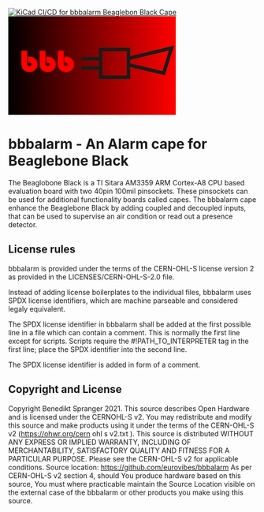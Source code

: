 <!-- SPDX-FileCopyrightText: 2021 Benedikt Spranger <b.spranger@linutronix.de> -->
<!-- SPDX-License-Identifier: CERN-OHL-S-2.0 -->

[![KiCad CI/CD for bbbalarm Beaglebon Black Cape](https://github.com/eurovibes/bbbalarm/actions/workflows/main.yml/badge.svg)](https://github.com/eurovibes/bbbalarm/actions/workflows/main.yml)
![bbbalarm logo](https://github.com/eurovibes/bbbalarm/raw/master/images/bbbalarm.png "bbbalarm logo")

# bbbalarm - An Alarm cape for Beaglebone Black

The Beaglobone Black is a TI Sitara AM3359 ARM Cortex-A8 CPU based
evaluation board with two 40pin 100mil pinsockets. These pinsockets
can be used for additional functionality boards called capes.
The bbbalarm cape enhance the Beaglebone Black by adding coupled and
decoupled inputs, that can be used to supervise an air condition or read out
a presence detector.

## License rules

bbbalarm is provided under the terms of the CERN-OHL-S license version 2 as
provided in the LICENSES/CERN-OHL-S-2.0 file.

Instead of adding license boilerplates to the individual files, bbbalarm uses
SPDX license identifiers, which are machine parseable and considered legaly
equivalent.

The SPDX license identifier in bbbalarm shall be added at the first possible
line in a file which can contain a comment. This is normally the first line
except for scripts. Scripts require the #!PATH_TO_INTERPRETER tag in the
first line; place the SPDX identifier into the second line.

The SPDX license identifier is added in form of a comment.

## Copyright and License

Copyright Benedikt Spranger 2021.
This source describes Open Hardware and is licensed under the CERNOHL-S v2.
You may redistribute and modify this source and make products using it
under the terms of the CERN-OHL-S v2
(https://ohwr.org/cern ohl s v2.txt ).
This source is distributed WITHOUT ANY EXPRESS OR IMPLIED
WARRANTY, INCLUDING OF MERCHANTABILITY, SATISFACTORY
QUALITY AND FITNESS FOR A PARTICULAR PURPOSE. Please see
the CERN-OHL-S v2 for applicable conditions.
Source location: https://github.com/eurovibes/bbbalarm
As per CERN-OHL-S v2 section 4, should You produce hardware based
on this source, You must where practicable maintain the Source Location
visible on the external case of the bbbalarm or other products you make using
this source.
